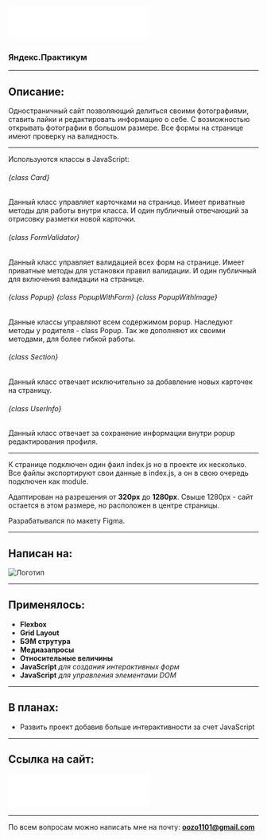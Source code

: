 
[![Логотип проекта](./src/images/logo.svg)](https://oozodozo.github.io/mesto/)

### Яндекс.Практикум

---

## Описание:

Одностраничный сайт позволяющий делиться своими фотографиями, ставить лайки и редактировать информацию о себе.
С возможностью открывать фотографии в большом размере.
Все формы на странице имеют проверку на валидность.
___
Используются классы в JavaScript:
###### {class Card}
Данный класс управляет карточками на странице. Имеет приватные методы для работы внутри класса. И один публичный отвечающий за отрисовку разметки новой карточки.

###### {class FormValidator}
Данный класс управляет валидацией всех форм на странице. Имеет приватные методы для установки правил валидации. И один публичный для включения валидации на странице.
###### {class Popup} {class PopupWithForm} {class PopupWithImage}
Данные классы управляют всем содержимом popup. Наследуют методы у родителя - class Popup. Так же дополняют их своими методами, для более гибкой работы.
###### {class Section}
Данный класс отвечает исключительно за добавление новых карточек на страницу.
###### {class UserInfo}
Данный класс отвечает за сохранение информации внутри popup редактирования профиля.
  ___

К странице подключен один фаил index.js но в проекте их несколько. Все файлы экспортируют свои данные в index.js, а он в свою очередь подключен как module.

Адаптирован на разрешения от **320px** до **1280px**.
Свыше 1280px - сайт остается в этом размере, но расположен в центре страницы.

Разрабатывался по макету Figma.

 ---

## Написан на:

![Логотип](https://i.ibb.co/5M9WzQ7/icon-120px-js-html-css.png)

---

## Применялось:

+ **Flexbox**
+ **Grid Layout**
+ **БЭМ струтура**
+ **Медиазапросы**
+ **Относительные величины**
+ **JavaScript** *для создания интерактивных форм*
+ **JavaScript** *для управления элементами DOM*

---

## В планах:

+ Развить проект добавив больше интерактивности за счет JavaScript

---

## Ссылка на сайт:

[![Логотип проекта](./src/images/logo.svg)](https://oozodozo.github.io/mesto/)

---

По всем вопросам можно написать мне на почту:
**<oozo1101@gmail.com>**
